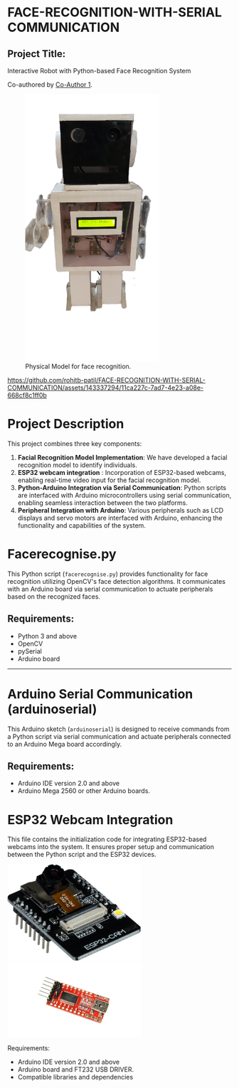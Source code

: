 # FACE-RECOGNITION-WITH-SERIAL COMMUNICATION

## Project Title:

Interactive Robot with Python-based Face Recognition System

Co-authored by [Co-Author 1](https://github.com/chinmayeebl).

<figure>
  <img src="robo.png" alt="Image" style="width:300px;height:600px;">
  <figcaption>Physical Model for face recognition.</figcaption>
</figure>

https://github.com/rohitb-patil/FACE-RECOGNITION-WITH-SERIAL-COMMUNICATION/assets/143337294/11ca227c-7ad7-4e23-a08e-668cf8c1ff0b

# Project Description

This project combines three key components: 
1. **Facial Recognition Model Implementation**: We have developed a facial recognition model to identify individuals.
2. **ESP32 webcam integration** : Incorporation of ESP32-based webcams, enabling real-time video input for the facial recognition model.
3. **Python-Arduino Integration via Serial Communication**: Python scripts are interfaced with Arduino microcontrollers using serial communication, enabling seamless interaction between the two platforms.
4. **Peripheral Integration with Arduino**: Various peripherals such as LCD displays and servo motors are interfaced with Arduino, enhancing the functionality and capabilities of the system.


# Facerecognise.py

This Python script (`facerecognise.py`) provides functionality for face recognition utilizing OpenCV's face detection algorithms. It communicates with an Arduino board via serial communication to actuate peripherals based on the recognized faces.


## Requirements:
- Python 3 and above
- OpenCV
- pySerial
- Arduino board

---

# Arduino Serial Communication (arduinoserial)

This Arduino sketch (`arduinoserial`) is designed to receive commands from a Python script via serial communication and actuate peripherals connected to an Arduino Mega board accordingly.


## Requirements:
- Arduino IDE  version 2.0 and above
- Arduino Mega 2560 or other Arduino boards.


# ESP32 Webcam Integration
This file contains the initialization code for integrating ESP32-based webcams into the system. It ensures proper setup and communication between the Python script and the ESP32 devices.

<img src="SBC-ESP32-Cam_1.png" alt="Image 1" width="300"/> <img src="ft232.png" alt="Image 2" width="300"/>


Requirements:
- Arduino IDE  version 2.0 and above
- Arduino board and FT232 USB DRIVER.
- Compatible libraries and dependencies

